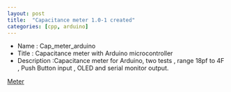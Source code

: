 ```yaml
---
layout: post
title:  "Capacitance meter 1.0-1 created"
categories: [cpp, arduino]
---
```



* Name : Cap_meter_arduino
* Title : Capacitance meter with Arduino microcontroller
* Description :Capacitance meter for Arduino, two tests , range 18pf to 4F , 
Push Button input , OLED and serial monitor output.

[Meter](https://github.com/gavinlyonsrepo/Cap_meter_arduino)
